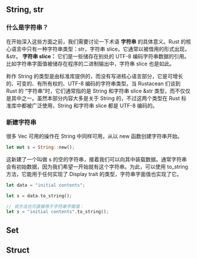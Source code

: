 ## String, str
### 什么是字符串？
在开始深入这些方面之前，我们需要讨论一下术语 __字符串__ 的具体意义。Rust 的核心语言中只有一种字符串类型：str，字符串 slice，它通常以被借用的形式出现，&str。 __字符串 slice：__ 它们是一些储存在别处的 UTF-8 编码字符串数据的引用。比如字符串字面值被储存在程序的二进制输出中，字符串 slice 也是如此。

称作 String 的类型是由标准库提供的，而没有写进核心语言部分，它是可增长的、可变的、有所有权的、UTF-8 编码的字符串类型。当 Rustacean 们谈到 Rust 的 “字符串”时，它们通常指的是 String 和字符串 slice &str 类型，而不仅仅是其中之一。虽然本部分内容大多是关于 String 的，不过这两个类型在 Rust 标准库中都被广泛使用，String 和字符串 slice 都是 UTF-8 编码的。
### 新建字符串
很多 Vec 可用的操作在 String 中同样可用，从以 new 函数创建字符串开始。
```rust
let mut s = String::new();
```
这新建了一个叫做 s 的空的字符串，接着我们可以向其中装载数据。通常字符串会有初始数据，因为我们希望一开始就有这个字符串。为此，可以使用 to_string 方法，它能用于任何实现了 Display trait 的类型，字符串字面值也实现了它。
```rust
let data = "initial contents";

let s = data.to_string();

// 该方法也可直接用于字符串字面值：
let s = "initial contents".to_string();
```
## Set
## Struct
